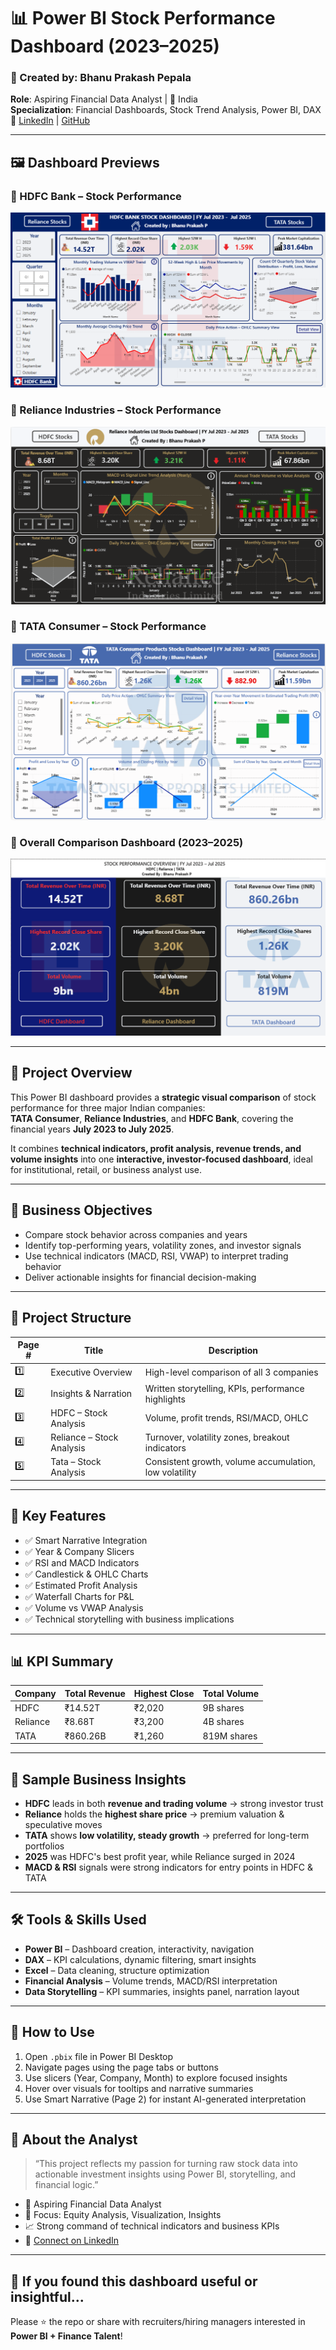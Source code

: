 # 📊 Power BI Stock Performance Dashboard (2023–2025) 

### 👤 Created by: Bhanu Prakash Pepala  
**Role**: Aspiring Financial Data Analyst | 📍 India  
**Specialization**: Financial Dashboards, Stock Trend Analysis, Power BI, DAX  
🔗 [LinkedIn](https://www.linkedin.com/in/pepala-bhanu-prakash-2002m09d14/) | [GitHub](https://github.com/PepalaBhanuPrakash123)

---

## 🖼️ Dashboard Previews

### 📘 HDFC Bank – Stock Performance
![HDFC Dashboard](images/HDFC-Dashboard.png)

### 📘 Reliance Industries – Stock Performance
![Reliance Dashboard](images/Reliance-Dashboard.png)

### 📘 TATA Consumer – Stock Performance
![TATA Dashboard](images/TATA-Dashboard.png)

### 📘 Overall Comparison Dashboard (2023–2025)
![Overall Comparison](images/Overview-Comparison.png)

---

## 🔷 Project Overview

This Power BI dashboard provides a **strategic visual comparison** of stock performance for three major Indian companies:  
**TATA Consumer**, **Reliance Industries**, and **HDFC Bank**, covering the financial years **July 2023 to July 2025**.

It combines **technical indicators, profit analysis, revenue trends, and volume insights** into one **interactive, investor-focused dashboard**, ideal for institutional, retail, or business analyst use.

---

## 🎯 Business Objectives

- Compare stock behavior across companies and years  
- Identify top-performing years, volatility zones, and investor signals  
- Use technical indicators (MACD, RSI, VWAP) to interpret trading behavior  
- Deliver actionable insights for financial decision-making  

---

## 📁 Project Structure

| Page # | Title                        | Description |
|--------|------------------------------|-------------|
| 1️⃣ | Executive Overview              | High-level comparison of all 3 companies |
| 2️⃣ | Insights & Narration            | Written storytelling, KPIs, performance highlights |
| 3️⃣ | HDFC – Stock Analysis           | Volume, profit trends, RSI/MACD, OHLC |
| 4️⃣ | Reliance – Stock Analysis       | Turnover, volatility zones, breakout indicators |
| 5️⃣ | Tata – Stock Analysis           | Consistent growth, volume accumulation, low volatility |

---

## 📌 Key Features

- ✅ Smart Narrative Integration  
- ✅ Year & Company Slicers  
- ✅ RSI and MACD Indicators  
- ✅ Candlestick & OHLC Charts  
- ✅ Estimated Profit Analysis  
- ✅ Waterfall Charts for P&L  
- ✅ Volume vs VWAP Analysis  
- ✅ Technical storytelling with business implications  

---

## 📊 KPI Summary

| Company   | Total Revenue | Highest Close | Total Volume |
|-----------|---------------|----------------|---------------|
| HDFC      | ₹14.52T       | ₹2,020         | 9B shares     |
| Reliance  | ₹8.68T        | ₹3,200         | 4B shares     |
| TATA      | ₹860.26B      | ₹1,260         | 819M shares   |

---

## 🧠 Sample Business Insights

- **HDFC** leads in both **revenue and trading volume** → strong investor trust  
- **Reliance** holds the **highest share price** → premium valuation & speculative moves  
- **TATA** shows **low volatility, steady growth** → preferred for long-term portfolios  
- **2025** was HDFC's best profit year, while Reliance surged in 2024  
- **MACD & RSI** signals were strong indicators for entry points in HDFC & TATA

---

## 🛠️ Tools & Skills Used

- **Power BI** – Dashboard creation, interactivity, navigation  
- **DAX** – KPI calculations, dynamic filtering, smart insights  
- **Excel** – Data cleaning, structure optimization  
- **Financial Analysis** – Volume trends, MACD/RSI interpretation  
- **Data Storytelling** – KPI summaries, insights panel, narration layout  

---

## 🧾 How to Use

1. Open `.pbix` file in Power BI Desktop  
2. Navigate pages using the page tabs or buttons  
3. Use slicers (Year, Company, Month) to explore focused insights  
4. Hover over visuals for tooltips and narrative summaries  
5. Use Smart Narrative (Page 2) for instant AI-generated interpretation  

---

## 📘 About the Analyst

> “This project reflects my passion for turning raw stock data into actionable investment insights using Power BI, storytelling, and financial logic.”

- 💼 Aspiring Financial Data Analyst  
- 🧠 Focus: Equity Analysis, Visualization, Insights  
- 📈 Strong command of technical indicators and business KPIs  
- 🔗 [Connect on LinkedIn](https://www.linkedin.com/in/pepala-bhanu-prakash-2002m09d14/)

---

## 🌟 If you found this dashboard useful or insightful...

Please ⭐ the repo or share with recruiters/hiring managers interested in **Power BI + Finance Talent**!
